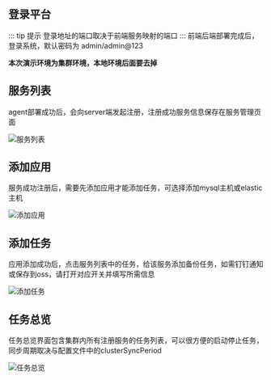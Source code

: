 ## 登录平台
::: tip 提示
登录地址的端口取决于前端服务映射的端口
:::
前端后端部署完成后，登录系统，默认密码为 admin/admin@123 

**本次演示环境为集群环境，本地环境后面要去掉**
## 服务列表
agent部署成功后，会向server端发起注册，注册成功服务信息保存在服务管理页面

![服务列表](https://github.com/noovertime7/gin-mysqlbak/blob/main/img/service_list.jpg?raw=true)
## 添加应用
服务成功注册后，需要先添加应用才能添加任务，可选择添加mysql主机或elastic主机

![添加应用](https://github.com/noovertime7/gin-mysqlbak/blob/main/img/add_app.jpg?raw=true)

## 添加任务
应用添加成功后，点击服务列表中的任务，给该服务添加备份任务，如需钉钉通知或保存到oss，请打开对应开关并填写所需信息

![添加任务](https://github.com/noovertime7/gin-mysqlbak/blob/main/img/add_task.jpg?raw=true)

## 任务总览
任务总览界面包含集群内所有注册服务的任务列表，可以很方便的启动停止任务，同步周期取决与配置文件中的clusterSyncPeriod

![任务总览](https://github.com/noovertime7/gin-mysqlbak/blob/main/img/task_overview.jpg?raw=true)